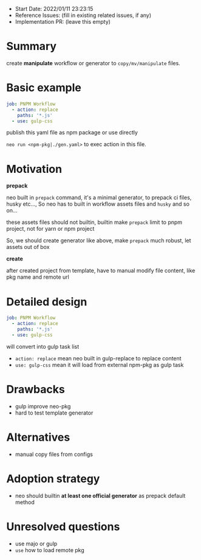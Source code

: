 - Start Date: 2022/01/11 23:23:15
- Reference Issues: (fill in existing related issues, if any)
- Implementation PR: (leave this empty)

# Summary

create **manipulate** workflow or generator to `copy/mv/manipulate` files.

# Basic example

```yaml
job: PNPM Workflow
  - action: replace
    paths: '*.js'
  - use: gulp-css
```

publish this yaml file as npm package or use directly

`neo run <npm-pkg|./gen.yaml>` to exec action in this file.

# Motivation

**prepack**

neo built in `prepack` command, it's a minimal generator, to prepack ci files, husky etc..., So neo has to built in workflow assets files and `husky` and so on...

these assets files should not builtin, builtin make `prepack` limit to pnpm project, not for yarn or npm project

So, we should create generator like above, make `prepack` much robust, let assets out of box

**create**

after created project from template, have to manual modify file content, like pkg name and remote url

# Detailed design

```yaml
job: PNPM Workflow
  - action: replace
    paths: '*.js'
  - use: gulp-css
```

will convert into gulp task list

- `action: replace` mean neo built in gulp-replace to replace content
- `use: gulp-css` mean it will load from external npm-pkg as gulp task

# Drawbacks

- gulp improve neo-pkg
- hard to test template generator

# Alternatives

- manual copy files from configs

# Adoption strategy

- neo should builtin **at least one official generator** as prepack default method

# Unresolved questions

- use majo or gulp
- `use` how to load remote pkg